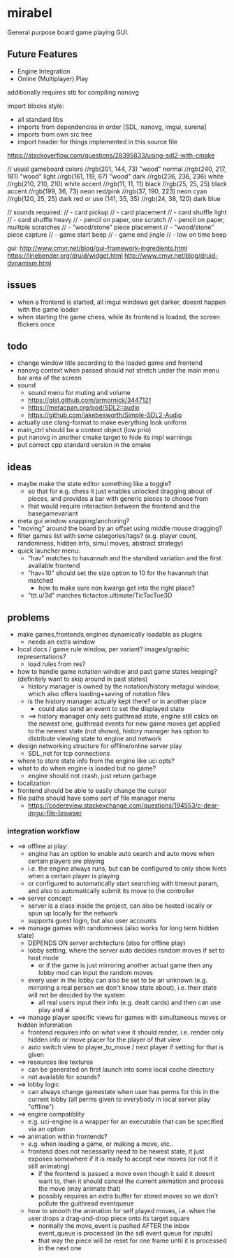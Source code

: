 # mirabel

General purpose board game playing GUI.

## Future Features
* Engine Integration
* Online (Multiplayer) Play


additionally requires stb for compiling nanovg

import blocks style:
* all standard libs
* imports from dependencies in order [SDL, nanovg, imgui, surena]
* imports from own src tree
* import header for things implemented in this source file


https://stackoverflow.com/questions/28395833/using-sdl2-with-cmake

// usual gameboard colors
//rgb(201, 144, 73) "wood" normal
//rgb(240, 217, 181) "wood" light
//rgb(161, 119, 67) "wood" dark
//rgb(236, 236, 236) white
//rgb(210, 210, 210) white accent
//rgb(11, 11, 11) black
//rgb(25, 25, 25) black accent
//rgb(199, 36, 73) neon red/pink
//rgb(37, 190, 223) neon cyan
//rgb(120, 25, 25) dark red or use (141, 35, 35)
//rgb(24, 38, 120) dark blue

// sounds required:
// - card pickup
// - card placement
// - card shuffle light
// - card shuffle heavy
// - pencil on paper, one scratch
// - pencil on paper, multiple scratches
// - "wood/stone" piece placement
// - "wood/stone" piece capture
// - game start beep
// - game end jingle
// - low on time beep

gui:
http://www.cmyr.net/blog/gui-framework-ingredients.html
https://linebender.org/druid/widget.html
http://www.cmyr.net/blog/druid-dynamism.html

## issues
* when a frontend is started, all imgui windows get darker, doesnt happen with the game loader
* when starting the game chess, while its frontend is loaded, the screen flickers once

## todo
* change window title according to the loaded game and frontend
* nanovg context when passed should not stretch under the main menu bar area of the screen
* sound
  * sound menu for muting and volume
  * https://gist.github.com/armornick/3447121
  * https://metacpan.org/pod/SDL2::audio
  * https://github.com/jakebesworth/Simple-SDL2-Audio
* actually use clang-format to make everything look uniform
* main_ctrl should be a context object (low prio)
* put nanovg in another cmake target to hide its impl warnings
* put correct cpp standard version in the cmake

## ideas
* maybe make the state editor something like a toggle?
  * so that for e.g. chess it just enables unlocked dragging about of pieces, and provides a bar with generic pieces to choose from
  * that would require interaction between the frontend and the basegamevariant
* meta gui window snapping/anchoring?
* "moving" around the board by an offset using middle mouse dragging?
* filter games list with some categories/tags? (e.g. player count, randomness, hidden info, simul moves, abstract strategy)
* quick launcher menu:
  * "hav" matches to havannah and the standard variation and the first available frontend
  * "hav+10" should set the size option to 10 for the havannah that matched
    * how to make sure non kwargs get into the right place?
  * "ttt.u/3d" matches tictactoe.ultimate/TicTacToe3D

## problems
* make games,frontends,engines dynamically loadable as plugins
  * needs an extra window
* local docs / game rule window, per variant? images/graphic representations?
  * load rules from res?
* how to handle game notation window and past game states keeping? (definitely want to skip around in past states)
  * history manager is owned by the notation/history metagui window, which also offers loading+saving of notation files
  * is the history manager actually kept there? or in another place
    * could also send an event to set the displayed state
  * ==> history manager only sets guithread state, engine still calcs on the newest one, guithread events for new game moves get applied to the newest state (not shown), history manager has option to distribute viewing state to engine and network
* design networking structure for offline/online server play
  * SDL_net for tcp connections
* where to store state info from the engine like uci opts?
* what to do when engine is loaded but no game?
  * engine should not crash, just return garbage
* localization
* frontend should be able to easily change the cursor
* file paths should have some sort of file manager menu
  * https://codereview.stackexchange.com/questions/194553/c-dear-imgui-file-browser

### integration workflow
* ==> offline ai play:
  * engine has an option to enable auto search and auto move when certain players are playing
  * i.e. the engine always runs, but can be configured to only show hints when a certain player is playing
  * or configured to automatically start searching with timeout param, and also to automatically submit its move to the controller
* ==> server concept
  * server is a class inside the project, can also be hosted locally or spun up locally for the network
  * supports guest login, but also user accounts
* ==> manage games with randomness (also works for long term hidden state)
  * DEPENDS ON server architecture (also for offline play)
  * lobby setting, where the server auto decides random moves if set to host mode
    * or if the game is just mirroring another actual game then any lobby mod can input the random moves
  * every user in the lobby can also be set to be an unknown (e.g. mirroring a real person we don't know state about), i.e. their state will not be decided by the system
    * all real users input their info (e.g. dealt cards) and then can use play and ai
* ==> manage player specific views for games with simultaneous moves or hidden information
  * frontend requires info on what view it should render, i.e. render only hidden info or move placer for the player of that view
  * auto switch view to player_to_move / next player if setting for that is given
* ==> resources like textures
  * can be generated on first launch into some local cache directory
  * not available for sounds?
* ==> lobby logic
  * can always change gamestate when user has perms for this in the current lobby (all perms given to everybody in local server play "offline")
* ==> engine compatiblity
  * e.g. uci-engine is a wrapper for an executable that can be specified via an option
* ==> animation within frontends?
  * e.g. when loading a game, or making a move, etc..
  * frontend does not necessarily need to be newest state, it just exposes somewhere if it is ready to accept new moves (or not if it still animating)
    * if the frontend is passed a move even though it said it doesnt want to, then it should cancel the current animation and process the move (may animate that)
    * possibly requires an extra buffer for stored moves so we don't pollute the guithread eventqueue
  * how to smooth the animation for self played moves, i.e. when the user drops a drag-and-drop piece onto its target square
    * normally the move_event is pushed AFTER the inbox event_queue is processed (in the sdl event queue for inputs)
    * that way the piece will be reset for one frame until it is processed in the next one
